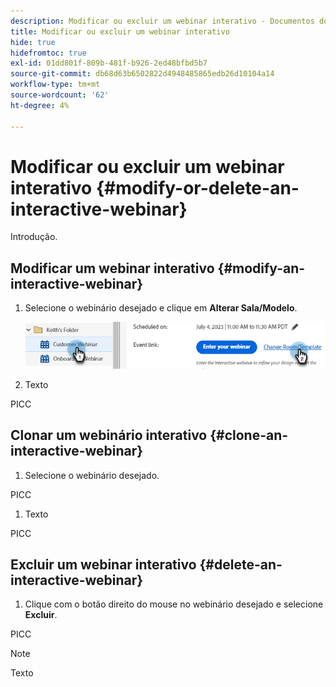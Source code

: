 ```yaml
---
description: Modificar ou excluir um webinar interativo - Documentos do Marketo - Documentação do produto
title: Modificar ou excluir um webinar interativo
hide: true
hidefromtoc: true
exl-id: 01dd801f-809b-481f-b926-2ed48bfbd5b7
source-git-commit: db68d63b6502822d4948485865edb26d10104a14
workflow-type: tm+mt
source-wordcount: '62'
ht-degree: 4%

---
```


# Modificar ou excluir um webinar interativo {#modify-or-delete-an-interactive-webinar}

Introdução.

## Modificar um webinar interativo {#modify-an-interactive-webinar}

1. Selecione o webinário desejado e clique em **Alterar Sala/Modelo**.

   ![](assets/modify-or-delete-an-interactive-webinar-1.png)

1. Texto

PICC

## Clonar um webinário interativo {#clone-an-interactive-webinar}

1. Selecione o webinário desejado.

PICC

1. Texto

PICC

## Excluir um webinar interativo {#delete-an-interactive-webinar}

1. Clique com o botão direito do mouse no webinário desejado e selecione **Excluir**.

PICC

>[!NOTE]
>
>Texto

